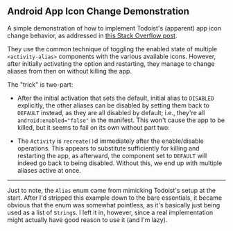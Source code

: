 ## Android App Icon Change Demonstration

A simple demonstration of how to implement Todoist's (apparent) app icon change behavior,
as addressed in [this Stack Overflow post](https://stackoverflow.com/q/68576022).

They use the common technique of toggling the enabled state of multiple `<activity-alias>`
components with the various available icons. However, after initially activating the
option and restarting, they manage to change aliases from then on without killing the app.

The "trick" is two-part:

+ After the initial activation that sets the default, initial alias to `DISABLED` explicitly,
the other aliases can be disabled by setting them back to `DEFAULT` instead, as they are all
disabled by default; i.e., they're all `android:enabled="false"` in the manifest. This won't
cause the app to be killed, but it seems to fail on its own without part two:

+ The `Activity` is `recreate()`d immediately after the enable/disable operations. This
appears to substitute sufficiently for killing and restarting the app, as afterward, the
component set to `DEFAULT` will indeed go back to being disabled. Without this, we end up
with multiple aliases active at once.

---

Just to note, the `Alias` enum came from mimicking Todoist's setup at the start. After I'd
stripped this example down to the bare essentials, it became obvious that the enum was
somewhat pointless, as it's basically just being used as a list of `String`s. I left it in,
however, since a real implementation might actually have good reason to use it (and I'm
lazy).